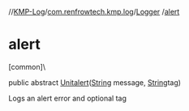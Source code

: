 //[KMP-Log](../../../index.md)/[com.renfrowtech.kmp.log](../index.md)/[Logger](index.md)
/[alert](alert.md)

# alert

[common]\

public
abstract [Unit](https://kotlinlang.org/api/latest/jvm/stdlib/kotlin/-unit/index.html)[alert](alert.md)([String](https://developer.android.com/reference/kotlin/java/lang/String.html)
message, [String](https://developer.android.com/reference/kotlin/java/lang/String.html)tag)

Logs an alert error and optional tag
